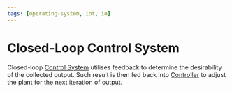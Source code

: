 ```yaml
---
tags: [operating-system, iot, io]
---
```


# Closed-Loop Control System

Closed-loop [Control System](202409101403.md) utilises feedback to determine the
desirability of the collected output. Such result is then fed back into
[Controller](202409101358.md) to adjust the plant for the next iteration of
output.
